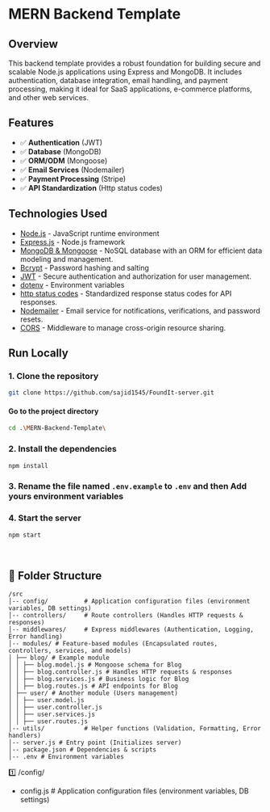 # MERN Backend Template

## Overview

This backend template provides a robust foundation for building secure and scalable Node.js applications using Express and MongoDB. It includes authentication, database integration, email handling, and payment processing, making it ideal for SaaS applications, e-commerce platforms, and other web services.

## Features

- ✅ **Authentication** (JWT)
- ✅ **Database** (MongoDB)
- ✅ **ORM/ODM** (Mongoose)
- ✅ **Email Services** (Nodemailer)
- ✅ **Payment Processing** (Stripe)
- ✅ **API Standardization** (Http status codes)

## Technologies Used

- [Node.js](https://nodejs.org/en/) - JavaScript runtime environment
- [Express.js](https://expressjs.com/) - Node.js framework
- [MongoDB & Mongoose](https://mongoosejs.com/) - NoSQL database with an ORM for efficient data modeling and management.
- [Bcrypt](https://www.npmjs.com/package/bcrypt) - Password hashing and salting
- [JWT](https://jwt.io/) - Secure authentication and authorization for user management.
- [dotenv](https://www.npmjs.com/package/dotenv) - Environment variables
- [http status codes](https://www.npmjs.com/package/http-status-codes) - Standardized response status codes for API responses.
- [Nodemailer](https://nodemailer.com/) - Email service for notifications, verifications, and password resets.
- [CORS](https://www.npmjs.com/package/cors) - Middleware to manage cross-origin resource sharing.

## Run Locally

### 1. Clone the repository

```bash
git clone https://github.com/sajid1545/FoundIt-server.git
```

#### Go to the project directory

```bash
cd .\MERN-Backend-Template\
```

### 2. Install the dependencies

```bash
npm install
```

### 3. Rename the file named `.env.example` to `.env` and then Add yours environment variables

### 4. Start the server

```bash
npm start
```

<br>

## 📁 Folder Structure

```plaintext
/src
│-- config/          # Application configuration files (environment variables, DB settings)
│-- controllers/     # Route controllers (Handles HTTP requests & responses)
│-- middlewares/     # Express middlewares (Authentication, Logging, Error handling)
│-- modules/ # Feature-based modules (Encapsulated routes, controllers, services, and models)
│ ├── blog/ # Example module
│ │ ├── blog.model.js # Mongoose schema for Blog
│ │ ├── blog.controller.js # Handles HTTP requests & responses
│ │ ├── blog.services.js # Business logic for Blog
│ │ ├── blog.routes.js # API endpoints for Blog
│ ├── user/ # Another module (Users management)
│ │ ├── user.model.js
│ │ ├── user.controller.js
│ │ ├── user.services.js
│ │ ├── user.routes.js
│-- utils/           # Helper functions (Validation, Formatting, Error handlers)
│-- server.js # Entry point (Initializes server)
│-- package.json # Dependencies & scripts
│-- .env # Environment variables

```

1️⃣ /config/

- config.js # Application configuration files (environment variables, DB settings)
